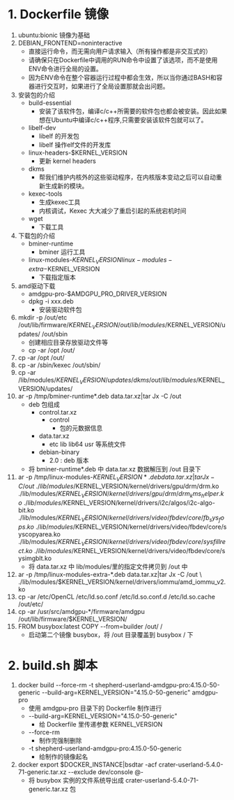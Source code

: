 # 1. Dockerfile 镜像
1. ubuntu:bionic 镜像为基础
2. DEBIAN_FRONTEND=noninteractive
    - 直接运行命令，而无需向用户请求输入（所有操作都是非交互式的）
    - 请确保只在Dockerfile中调用的RUN命令中设置了该选项，而不是使用ENV命令进行全局的设置。
    - 因为ENV命令在整个容器运行过程中都会生效，所以当你通过BASH和容器进行交互时，如果进行了全局设置那就会出问题。
3. 安装包的介绍
    - build-essential
        - 安装了该软件包，编译c/c++所需要的软件包也都会被安装。因此如果想在Ubuntu中编译c/c++程序,只需要安装该软件包就可以了。
    - libelf-dev
        - libelf 的开发包
        - libelf 操作elf文件的开发库
    - linux-headers-$KERNEL_VERSION
        - 更新 kernel headers
    - dkms
        - 帮我们维护内核外的这些驱动程序，在内核版本变动之后可以自动重新生成新的模块。
    - kexec-tools
        - 生成kexec工具
        - 内核调试，Kexec 大大减少了重启引起的系统宕机时间
    - wget       
        - 下载工具 
4. 下载包的介绍
    - bminer-runtime 
        - bminer 运行工具
    - linux-modules-$KERNEL_VERSION linux-modules-extra-$KERNEL_VERSION
        - 下载指定版本
5. amd驱动下载
    - amdgpu-pro-$AMDGPU_PRO_DRIVER_VERSION        
    - dpkg -i xxx.deb
        - 安装驱动软件包
6. mkdir -p /out/etc /out/lib/firmware/$KERNEL_VERSION /out/lib/modules/$KERNEL_VERSION/updates/ /out/sbin
    - 创建相应目录存放驱动文件等  
    - cp -ar /opt /out/
7. cp -ar /opt /out/ 
8. cp -ar /sbin/kexec /out/sbin/ 
9. cp -ar /lib/modules/$KERNEL_VERSION/updates/dkms /out/lib/modules/$KERNEL_VERSION/updates/ 
10. ar -p /tmp/bminer-runtime*.deb data.tar.xz|tar Jx -C /out      
    - deb 包组成
        - control.tar.xz  
            - control
                - 包的元数据信息
        - data.tar.xz  
            - etc  lib  lib64  usr 等系统文件
        - debian-binary
            - 2.0 : deb 版本
    - 将 bminer-runtime*.deb 中 data.tar.xz 数据解压到 /out 目录下
11. ar -p /tmp/linux-modules-$KERNEL_VERSION*.deb data.tar.xz|tar Jx -C /out \ 
    ./lib/modules/$KERNEL_VERSION/kernel/drivers/gpu/drm/drm.ko \
    ./lib/modules/$KERNEL_VERSION/kernel/drivers/gpu/drm/drm_kms_helper.ko \
    ./lib/modules/$KERNEL_VERSION/kernel/drivers/i2c/algos/i2c-algo-bit.ko \
    ./lib/modules/$KERNEL_VERSION/kernel/drivers/video/fbdev/core/fb_sys_fops.ko \
    ./lib/modules/$KERNEL_VERSION/kernel/drivers/video/fbdev/core/syscopyarea.ko \
    ./lib/modules/$KERNEL_VERSION/kernel/drivers/video/fbdev/core/sysfillrect.ko \
    ./lib/modules/$KERNEL_VERSION/kernel/drivers/video/fbdev/core/sysimgblt.ko
    - 将 data.tar.xz 中 lib/modules/里的指定文件拷贝到 /out 中
12. ar -p /tmp/linux-modules-extra-*.deb data.tar.xz|tar Jx -C /out \ 
    ./lib/modules/$KERNEL_VERSION/kernel/drivers/iommu/amd_iommu_v2.ko
13. cp -ar /etc/OpenCL /etc/ld.so.conf /etc/ld.so.conf.d /etc/ld.so.cache /out/etc/
14. cp -ar /usr/src/amdgpu-*/firmware/amdgpu /out/lib/firmware/$KERNEL_VERSION/ 
15. FROM busybox:latest
    COPY --from=builder /out/ /       
    - 启动第二个镜像 busybox，将 /out 目录覆盖到 busybox / 下

# 2. build.sh 脚本
1. docker build --force-rm -t shepherd-userland-amdgpu-pro:4.15.0-50-generic --build-arg=KERNEL_VERSION="4.15.0-50-generic" amdgpu-pro
    - 使用 amdgpu-pro 目录下的 Dockerfile 制作进行
    - --build-arg=KERNEL_VERSION="4.15.0-50-generic"
        - 给 Dockerfile 里传递参数 KERNEL_VERSION
    - --force-rm 
        - 制作完强制删除
    - -t shepherd-userland-amdgpu-pro:4.15.0-50-generic
        - 给制作的镜像起名
2. docker export $DOCKER_INSTANCE|bsdtar -acf crater-userland-5.4.0-71-generic.tar.xz --exclude dev/console @-
    - 将 busybox 实例的文件系统导出成 crater-userland-5.4.0-71-generic.tar.xz 包        